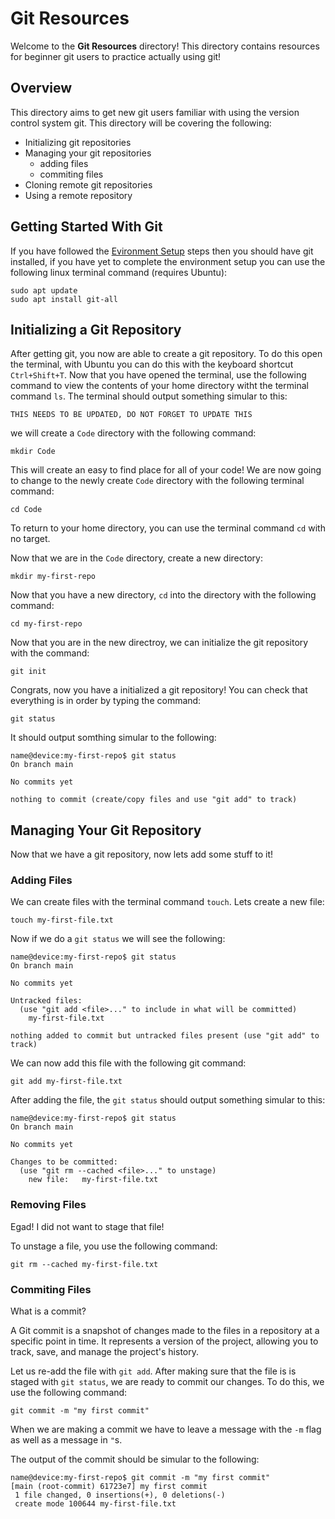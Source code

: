 # Git Resources

Welcome to the **Git Resources** directory! This directory contains resources for beginner git users to practice actually using git! 

## Overview

This directory aims to get new git users familiar with using the version control system git. This directory will be covering the following:

- Initializing git repositories
- Managing your git repositories
	- adding files
	- commiting files
- Cloning remote git repositories
- Using a remote repository

## Getting Started With Git

If you have followed the [Evironment Setup](https://github.com/Cardinal-Space-Mining/CSMWiki/tree/main/EnviromentSetup) steps then you should have git installed, if you have yet to complete the environment setup you can use the following linux terminal command (requires Ubuntu):

```
sudo apt update
sudo apt install git-all
```

## Initializing a Git Repository

After getting git, you now are able to create a git repository. To do this open the terminal, with Ubuntu you can do this with the keyboard shortcut `Ctrl+Shift+T`. Now that you have opened the terminal, use the following command to view the contents of your home directory witht the terminal command `ls`. The terminal should output something simular to this:

```
THIS NEEDS TO BE UPDATED, DO NOT FORGET TO UPDATE THIS
```

we will create a `Code` directory with the following command:

```
mkdir Code
```

This will create an easy to find place for all of your code! We are now going to change to the newly create `Code` directory with the following terminal command:

```
cd Code
```

To return to your home directory, you can use the terminal command `cd` with no target.  

Now that we are in the `Code` directory, create a new directory:

```
mkdir my-first-repo
```

Now that you have a new directory, `cd` into the directory with the following command:

```
cd my-first-repo
```

Now that you are in the new directroy, we can initialize the git repository with the command:

```
git init
```

Congrats, now you have a initialized a git repository! You can check that everything is in order by typing the command:

```
git status
```

It should output somthing simular to the following:
```
name@device:my-first-repo$ git status
On branch main

No commits yet

nothing to commit (create/copy files and use "git add" to track)
```

## Managing Your Git Repository

Now that we have a git repository, now lets add some stuff to it!

### Adding Files

We can create files with the terminal command `touch`. Lets create a new file:

```
touch my-first-file.txt
```

Now if we do a `git status` we will see the following:

```
name@device:my-first-repo$ git status
On branch main

No commits yet

Untracked files:
  (use "git add <file>..." to include in what will be committed)
	my-first-file.txt

nothing added to commit but untracked files present (use "git add" to track)
```

We can now add this file with the following git command:

```
git add my-first-file.txt
```

After adding the file, the `git status` should output something simular to this:

```
name@device:my-first-repo$ git status
On branch main

No commits yet

Changes to be committed:
  (use "git rm --cached <file>..." to unstage)
	new file:   my-first-file.txt

```

### Removing Files

Egad! I did not want to stage that file!  

To unstage a file, you use the following command:
```
git rm --cached my-first-file.txt
```

### Commiting Files

What is a commit? 

A Git commit is a snapshot of changes made to the files in a repository at a specific point in time. It represents a version of the project, allowing you to track, save, and manage the project's history.

Let us re-add the file with `git add`. After making sure that the file is is staged with `git status`, we are ready to commit our changes. To do this, we use the following command:

```
git commit -m "my first commit"
```

When we are making a commit we have to leave a message with the `-m` flag as well as a message in `"`s.  

The output of the commit should be simular to the following:

```
name@device:my-first-repo$ git commit -m "my first commit"
[main (root-commit) 61723e7] my first commit
 1 file changed, 0 insertions(+), 0 deletions(-)
 create mode 100644 my-first-file.txt
```